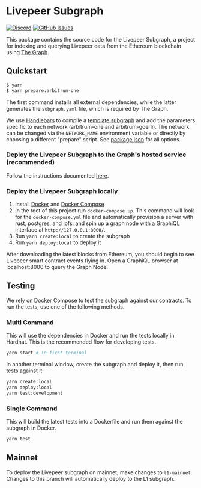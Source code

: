 # Livepeer Subgraph

[![Discord](https://img.shields.io/discord/423160867534929930.svg?style=flat-square)](https://discord.gg/7wRSUGX)
[![GitHub issues](https://img.shields.io/github/issues/livepeer/livepeerjs/subgraph.svg?style=flat-square)](https://github.com/livepeer/livepeerjs/labels/subgraph)

This package contains the source code for the Livepeer Subgraph, a project for
indexing and querying Livepeer data from the Ethereum blockchain using
[The Graph](https://thegraph.com).

## Quickstart

```bash
$ yarn
$ yarn prepare:arbitrum-one
```

The first command installs all external dependencies, while the latter generates
the `subgraph.yaml` file, which is required by The Graph.

We use [Handlebars](https://github.com/wycats/handlebars.js/) to compile a
[template subgraph](./subgraph.template.yaml) and add the parameters specific to
each network (arbitrum-one and arbitrum-goerli). The network can be changed via the
`NETWORK_NAME` environment variable or directly by choosing a different
"prepare" script. See [package.json](./package.json) for all options.

### Deploy the Livepeer Subgraph to the Graph's hosted service (recommended)

Follow the instructions documented
[here](https://thegraph.com/docs/deploy-a-subgraph).

### Deploy the Livepeer Subgraph locally

1. Install [Docker](https://docs.docker.com) and
   [Docker Compose](https://docs.docker.com/compose/install/)
2. In the root of this project run `docker-compose up`. This command will look
   for the `docker-compose.yml` file and automatically provision a server with
   rust, postgres, and ipfs, and spin up a graph node with a GraphiQL interface
   at `http://127.0.0.1:8000/`.
3. Run `yarn create:local` to create the subgraph
4. Run `yarn deploy:local` to deploy it

After downloading the latest blocks from Ethereum, you should begin to see
Livepeer smart contract events flying in. Open a GraphiQL browser at
localhost:8000 to query the Graph Node.

## Testing

We rely on Docker Compose to test the subgraph against our contracts. To run the tests, use one of the following methods.

### Multi Command

This will use the dependencies in Docker and run the tests locally in Hardhat. This is the recommended flow for developing tests.

```bash
yarn start # in first terminal
```

In another terminal window, create the subgraph and deploy it, then run tests against it:

```bash
yarn create:local
yarn deploy:local
yarn test:development
```

### Single Command

This will build the latest tests into a Dockerfile and run them against the subgraph in Docker.

```bash
yarn test
```

## Mainnet

To deploy the Livepeer subgraph on mainnet, make changes to `l1-mainnet`.
Changes to this branch will automatically deploy to the L1 subgraph.
